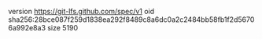 version https://git-lfs.github.com/spec/v1
oid sha256:28bce087f259d1838ea292f8489c8a6dc0a2c2484bb58fb1f2d56706a992e8a3
size 5190
